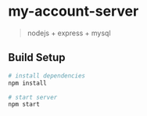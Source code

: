 # my-account-server

> nodejs + express + mysql

## Build Setup

``` bash
# install dependencies
npm install

# start server
npm start
